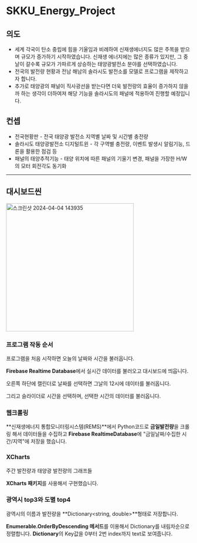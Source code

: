 # SKKU_Energy_Project

## 의도
+ 세계 각국이 탄소 중립에 힘을 기울임과 비례하여 신재생에너지도 많은 주목을 받으며 규모가 증가하기 시작하였습니다. 신재생 에너지에는 많은 종류가 있지만, 그 중 날이 갈수록 규모가 가파르게 상승하는 태양광발전소 분야를 선택하였습니다.
+ 전국의 발전량 현황과 전남 해남의 솔라시도 발전소를 모델로 프로그램을 제작하고자 합니다.
+ 추가로 태양광의 패널이 직사광선을 받는다면 더욱 발전량의 효율이 증가하지 않을까 하는 생각이 더하여져 해당 기능을 솔라시도의 패널에 적용하여 진행할 예정입니다.

## 컨셉
+ 전국현황판 - 전국 태양광 발전소 지역별 날짜 및 시간별 충전량
+ 솔라시도 태양광발전소 디지털트윈 - 각 구역별 충전량, 이벤트 발생시 알림기능, 드론을 활용한 점검 등
+ 패널의 태양추적기능 - 태양 위치에 따른 패널의 기울기 변경, 패널을 가장한 H/W의 모터 회전각도 동기화

* * *
## 대시보드씬

<img width="348" alt="스크린샷 2024-04-04 143935" src="https://github.com/YoungKwang-Kim/SKKU_SolarPower_Project/assets/54823568/5627d0f1-02b1-4d58-a641-aacfc1401a3c">

### **프로그램 작동 순서**

프로그램을 처음 시작하면 오늘의 날짜와 시간을 불러옵니다. 

**Firebase Realtime Database**에서 실시간 데이터를 불러오고 대시보드에 띄웁니다.

오른쪽 하단에 캘린더로 날짜를 선택하면 그날의 12시에 데이터를 불러옵니다.

그리고 슬라이더로 시간을 선택하며, 선택한 시간의 데이터를 불러옵니다.

### **웹크롤링**

**신재생에너지 통합모니터링시스템(REMS)**에서 Python코드로 **금일발전량**을 크롤링 해서 데이터들을 수집하고 **Firebase RealtimeDatabase**에 "금일날짜/수집한 시간/지역"에 저장을 했습니다.

### **XCharts**

주간 발전량과 태양광 발전량의 그래프들

**XCharts 패키지**를 사용해서 구현했습니다.

### **광역시 top3와 도별 top4**

광역시의 이름과 발전량을 **Dictionary<string, double>**형태로 저장합니다.

**Enumerable.OrderByDescending 메서드**를 이용해서 Dictionary를 내림차순으로 정렬합니다.
**Dictionary**의 Key값을 0부터 2번 index까지 text로 보여줍니다.
